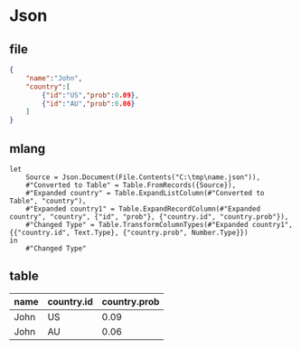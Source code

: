 # Json

## file
```json
{
	"name":"John",
	"country":[
		{"id":"US","prob":0.09},
		{"id":"AU","prob":0.06}
	]
}
```

## mlang
```
let
    Source = Json.Document(File.Contents("C:\tmp\name.json")),
    #"Converted to Table" = Table.FromRecords({Source}),
    #"Expanded country" = Table.ExpandListColumn(#"Converted to Table", "country"),
    #"Expanded country1" = Table.ExpandRecordColumn(#"Expanded country", "country", {"id", "prob"}, {"country.id", "country.prob"}),
    #"Changed Type" = Table.TransformColumnTypes(#"Expanded country1",{{"country.id", Text.Type}, {"country.prob", Number.Type}})
in
    #"Changed Type"
```

## table
name | country.id | country.prob |
:----|:-----------|:-------------|
John | US         | 0.09         |
John | AU         | 0.06         |
